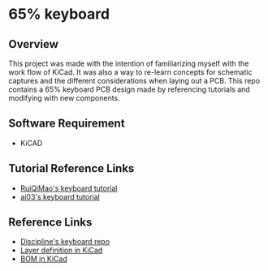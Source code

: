 # 65% keyboard

## Overview

This project was made with the intention of familiarizing myself with the work flow of KiCad. It was also a way to re-learn concepts for schematic captures and the different considerations when laying out a PCB. This repo contains a 65% keyboard PCB design made by referencing tutorials and modifying with new components.

## Software Requirement

* KiCAD

## Tutorial Reference Links

* [RuiQiMao's keyboard tutorial](https://github.com/ruiqimao/keyboard-pcb-guide)
* [ai03's keyboard tutorial](https://wiki.ai03.com/books/pcb-design/page/pcb-guide-part-1---preparations)

## Reference Links

* [Discipline's keyboard repo](https://github.com/coseyfannitutti/discipline)
* [Layer definition in KiCad](https://forum.kicad.info/t/what-is-the-meaning-of-the-layers-in-pcb-new-and-in-the-footprint-editor/9688)
* [BOM in KiCad](https://forum.kicad.info/t/how-to-create-a-bill-of-materials-bom/12346)

